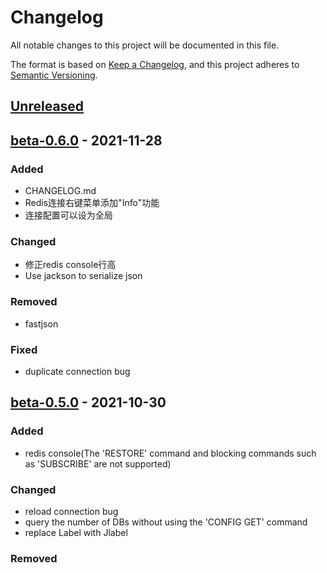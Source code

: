 # Changelog
All notable changes to this project will be documented in this file.

The format is based on [Keep a Changelog](https://keepachangelog.com/en/1.0.0/),
and this project adheres to [Semantic Versioning](https://semver.org/spec/v2.0.0.html).

## [Unreleased]

## [beta-0.6.0] - 2021-11-28
### Added
- CHANGELOG.md
- Redis连接右键菜单添加"Info"功能
- 连接配置可以设为全局

### Changed
- 修正redis console行高
- Use jackson to serialize json

### Removed
- fastjson

### Fixed
- duplicate connection bug

## [beta-0.5.0] - 2021-10-30
### Added
- redis console(The 'RESTORE' command and blocking commands such as 'SUBSCRIBE' are not supported)

### Changed
- reload connection bug
- query the number of DBs without using the 'CONFIG GET' command
- replace Label with Jlabel

### Removed

[Unreleased]: https://github.com/MattMin/a-redis/compare/beta-0.6.0...HEAD
[beta-0.6.0]: https://github.com/MattMin/a-redis/releases/tag/beta-0.6.0
[beta-0.5.0]: https://github.com/MattMin/a-redis/releases/tag/beta-0.5.0
